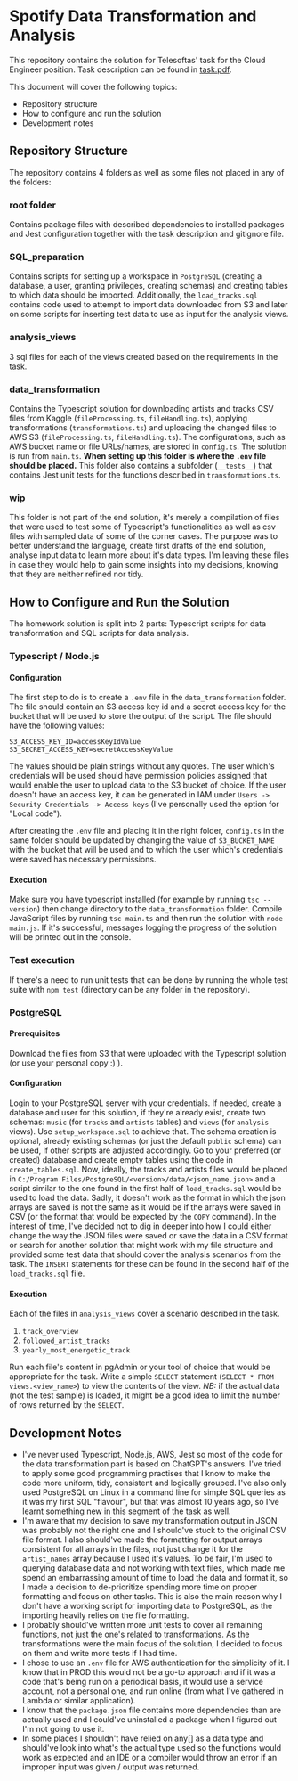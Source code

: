# Spotify Data Transformation and Analysis
This repository contains the solution for Telesoftas' task for the Cloud Engineer position.
Task description can be found in [task.pdf](task.pdf).

This document will cover the following topics:
- Repository structure
- How to configure and run the solution
- Development notes

## Repository Structure
The repository contains 4 folders as well as some files not placed in any of the folders:

### root folder
Contains package files with described dependencies to installed packages and Jest configuration together with the task description and gitignore file.

### SQL_preparation
Contains scripts for setting up a workspace in `PostgreSQL` (creating a database, a user, granting privileges, creating schemas) and creating tables to which data should be imported. Additionally, the `load_tracks.sql` contains code used to attempt to import data downloaded from S3 and later on some scripts for inserting test data to use as input for the analysis views.

### analysis_views
3 sql files for each of the views created based on the requirements in the task.

### data_transformation
Contains the Typescript solution for downloading artists and tracks CSV files from Kaggle (`fileProcessing.ts`, `fileHandling.ts`), applying transformations (`transformations.ts`) and uploading the changed files to AWS S3 (`fileProcessing.ts`, `fileHandling.ts`). The configurations, such as AWS bucket name or file URLs/names, are stored in `config.ts`. The solution is run from `main.ts`.
**When setting up this folder is where the `.env` file should be placed.**
This folder also contains a subfolder (`__tests__`) that contains Jest unit tests for the functions described in `transformations.ts`.

### wip
This folder is not part of the end solution, it's merely a compilation of files that were used to test some of Typescript's functionalities as well as csv files with sampled data of some of the corner cases. The purpose was to better understand the language, create first drafts of the end solution, analyse input data to learn more about it's data types. I'm leaving these files in case they would help to gain some insights into my decisions, knowing that they are neither refined nor tidy.

## How to Configure and Run the Solution
The homework solution is split into 2 parts: Typescript scripts for data transformation and SQL scripts for data analysis.
### Typescript / Node.js
#### Configuration
The first step to do is to create a `.env` file in the `data_transformation` folder. The file should contain an S3 access key id and a secret access key for the bucket that will be used to store the output of the script.
The file should have the following values:
```
S3_ACCESS_KEY_ID=accessKeyIdValue
S3_SECRET_ACCESS_KEY=secretAccessKeyValue
```
The values should be plain strings without any quotes. The user which's credentials will be used should have permission policies assigned that would enable the user to upload data to the S3 bucket of choice. If the user doesn't have an access key, it can be generated in IAM under `Users -> Security Credentials -> Access keys` (I've personally used the option for "Local code"). 

After creating the `.env` file and placing it in the right folder, `config.ts` in the same folder should be updated by changing the value of `S3_BUCKET_NAME` with the bucket that will be used and to which the user which's credentials were saved has necessary permissions.
#### Execution
Make sure you have typescript installed (for example by running `tsc --version`) then change directory to the `data_transformation` folder. Compile JavaScript files by running `tsc main.ts` and then run the solution with `node main.js`. If it's successful, messages logging the progress of the solution will be printed out in the console.
### Test execution
If there's a need to run unit tests that can be done by running the whole test suite with `npm test` (directory can be any folder in the repository). 

### PostgreSQL
#### Prerequisites
Download the files from S3 that were uploaded with the Typescript solution (or use your personal copy :) ).
#### Configuration
Login to your PostgreSQL server with your credentials. If needed, create a database and user for this solution, if they're already exist, create two schemas: `music` (for `tracks` and `artists` tables) and `views` (for `analysis` views). Use `setup_workspace.sql` to achieve that.
The schema creation is optional, already existing schemas (or just the default `public` schema) can be used, if other scripts are adjusted accordingly.
Go to your preferred (or created) database and create empty tables using the code in `create_tables.sql`.
Now, ideally, the tracks and artists files would be placed in `C:/Program Files/PostgreSQL/<version>/data/<json_name.json>` and a script similar to the one found in the first half of `load_tracks.sql` would be used to load the data. Sadly, it doesn't work as the format in which the json arrays are saved is not the same as it would be if the arrays were saved in CSV (or the format that would be expected by the `COPY` command). In the interest of time, I've decided not to dig in deeper into how I could either change the way the JSON files were saved or save the data in a CSV format or search for another solution that might work with my file structure and provided some test data that should cover the analysis scenarios from the task. The `INSERT` statements for these can be found in the second half of the `load_tracks.sql` file.
#### Execution
Each of the files in `analysis_views` cover a scenario described in the task. 
1. `track_overview`
2. `followed_artist_tracks`
3. `yearly_most_energetic_track`

Run each file's content in pgAdmin or your tool of choice that would be appropriate for the task. Write a simple `SELECT` statement (`SELECT * FROM views.<view_name>`) to view the contents of the view. *NB:* if the actual data (not the test sample) is loaded, it might be a good idea to limit the number of rows returned by the `SELECT`.

## Development Notes
- I've never used Typescript, Node.js, AWS, Jest so most of the code for the data transformation part is based on ChatGPT's answers. I've tried to apply some good programming practises that I know to make the code more uniform, tidy, consistent and logically grouped. I've also only used PostgreSQL on Linux in a command line for simple SQL queries as it was my first SQL "flavour", but that was almost 10 years ago, so I've learnt something new in this segment of the task as well. 
- I'm aware that my decision to save my transformation output in JSON was probably not the right one and I should've stuck to the original CSV file format. I also should've made the formatting for output arrays consistent for all arrays in the files, not just change it for the `artist_names` array because I used it's values. To be fair, I'm used to querying database data and not working with text files, which made me spend an embarrassing amount of time to load the data and format it, so I made a decision to de-prioritize spending more time on proper formatting and focus on other tasks. This is also the main reason why I don't have a working script for importing data to PostgreSQL, as the importing heavily relies on the file formatting.
- I probably should've written more unit tests to cover all remaining functions, not just the one's related to transformations. As the transformations were the main focus of the solution, I decided to focus on them and write more tests if I had time.
- I chose to use an `.env` file for AWS authentication for the simplicity of it. I know that in PROD this would not be a go-to approach and if it was a code that's being run on a periodical basis, it would use a service account, not a personal one, and run online (from what I've gathered in Lambda or similar application).
- I know that the `package.json` file contains more dependencies than are actually used and I could've uninstalled a package when I figured out I'm not going to use it.
- In some places I shouldn't have relied on any[] as a data type and should've look into what's the actual type used so the functions would work as expected and an IDE or a compiler would throw an error if an improper input was given / output was returned.
